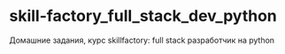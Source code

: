 # skill-factory_full_stack_dev_python
Домашние задания, курс skillfactory: full stack разработчик на python
